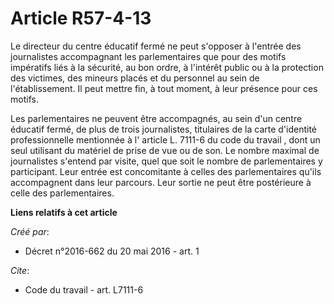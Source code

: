 # Article R57-4-13

Le directeur du centre éducatif fermé ne peut s'opposer à l'entrée des journalistes accompagnant les parlementaires que pour
des motifs impératifs liés à la sécurité, au bon ordre, à l'intérêt public ou à la protection des victimes, des mineurs
placés et du personnel au sein de l'établissement. Il peut mettre fin, à tout moment, à leur présence pour ces motifs. 

Les parlementaires ne peuvent être accompagnés, au sein d'un centre éducatif fermé, de plus de trois journalistes, titulaires
de la carte d'identité professionnelle mentionnée à l'
article L. 7111-6 du code du travail
, dont un seul utilisant du matériel de prise de vue ou de son. Le nombre maximal de journalistes s'entend par visite, quel
que soit le nombre de parlementaires y participant. Leur entrée est concomitante à celles des parlementaires qu'ils
accompagnent dans leur parcours. Leur sortie ne peut être postérieure à celle des parlementaires.

**Liens relatifs à cet article**

_Créé par_:

  - Décret n°2016-662 du 20 mai 2016 - art. 1

_Cite_:

  - Code du travail - art. L7111-6
